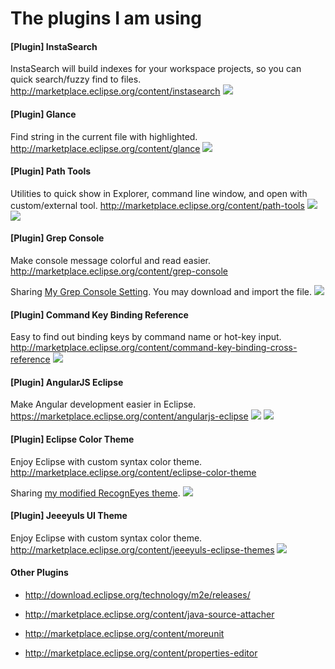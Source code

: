 # The plugins I am using #

#### [Plugin] InstaSearch
InstaSearch will build indexes for your workspace projects, so you can quick search/fuzzy find to files. http://marketplace.eclipse.org/content/instasearch
![](images/plugin_InstaSearch.png)


#### [Plugin] Glance
Find string in the current file with highlighted. http://marketplace.eclipse.org/content/glance
![](images/plugin_Glance.png)


#### [Plugin] Path Tools
Utilities to quick show in Explorer, command line window, and open with custom/external tool. http://marketplace.eclipse.org/content/path-tools
![](images/plugin_PathTools_toolbar.png)
![](images/plugin_PathTools.png)


#### [Plugin] Grep Console
Make console message colorful and read easier. http://marketplace.eclipse.org/content/grep-console

Sharing [My Grep Console Setting](settings/grep_console_settings). You may download and import the file.
![](images/plugin_GrepConsole.png)


#### [Plugin] Command Key Binding Reference
Easy to find out binding keys by command name or hot-key input. http://marketplace.eclipse.org/content/command-key-binding-cross-reference
![](images/plugin_hotkeys_ref.png)


#### [Plugin] AngularJS Eclipse
Make Angular development easier in Eclipse. https://marketplace.eclipse.org/content/angularjs-eclipse
![](https://marketplace.eclipse.org/sites/default/files/styles/ds_solution_screenshot/public/HTMLAngularEditorOverview.png?itok=Kbax3HgY)
![](images/plugin_AngularJS.png)


#### [Plugin] Eclipse Color Theme
Enjoy Eclipse with custom syntax color theme. http://marketplace.eclipse.org/content/eclipse-color-theme

Sharing [my modified RecognEyes theme](settings/theme-40933_RecognEyes_Benx.xml).
![](images/plugin_custom_color_them.png)


#### [Plugin] Jeeeyuls UI Theme
Enjoy Eclipse with custom syntax color theme. http://marketplace.eclipse.org/content/jeeeyuls-eclipse-themes
![](images/eclipse_custom_ui_them.png)



#### Other Plugins
* http://download.eclipse.org/technology/m2e/releases/

* http://marketplace.eclipse.org/content/java-source-attacher
* http://marketplace.eclipse.org/content/moreunit
* http://marketplace.eclipse.org/content/properties-editor

